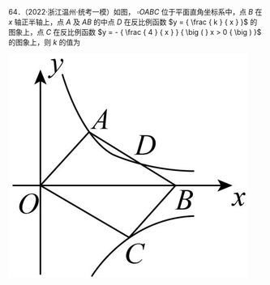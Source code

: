 64．（2022·浙江温州·统考一模）如图， $\square O A B C$ 位于平面直角坐标系中，点 $B$ 在 $x$ 轴正半轴上，点 $A$ 及 $A B$ 的中点 $D$ 在反比例函数 $y = { \frac { k } { x } }$ 的图象上，点 $C$ 在反比例函数 $y = - { \frac { 4 } { x } } { \big ( } x > 0 { \big ) }$ 的图象上，则 $k$ 的值为

![](<../../qs_image_DB/专题1-4_一文搞定反比例函数7个模型，13类题型（解析版）_/200caa7a45811a7a325c0d912f93272b3535b5e437be5125ff6bed3acc824759.jpg>)
